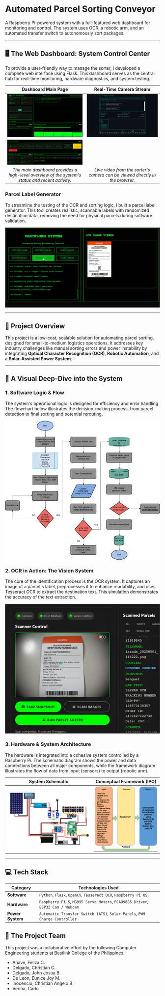 # Automated Parcel Sorting Conveyor

A Raspberry Pi-powered system with a full-featured web dashboard for monitoring and control. The system uses OCR, a robotic arm, and an automated transfer switch to autonomously sort packages. 

---

## 🖥️ The Web Dashboard: System Control Center

To provide a user-friendly way to manage the sorter, I developed a complete web interface using Flask. This dashboard serves as the central hub for real-time monitoring, hardware diagnostics, and system testing.

| Dashboard Main Page | Real-Time Camera Stream |
| :---: | :---: |
| ![Main Dashboard](/assets/documentation/dashboard.png) | ![Cam Finder](/assets/documentation/camfinder.png) |
| ![Main Dashboard](/assets/documentation/dashboard1.png) |
| *The main dashboard provides a high-level overview of the system's status and recent activity.* | *Live video from the sorter's camera can be viewed directly in the browser.* |

### Parcel Label Generator

To streamline the testing of the OCR and sorting logic, I built a parcel label generator. This tool creates realistic, scannable labels with randomized destination data, removing the need for physical parcels during software validation.

![Parcel Generator](/assets/documentation/parcelgen.png)


---
## 🚀 Project Overview

This project is a low-cost, scalable solution for automating parcel sorting, designed for small-to-medium logistics operations. It addresses key industry challenges like manual sorting errors and power instability by integrating **Optical Character Recognition (OCR)**, **Robotic Automation**, and a **Solar-Assisted Power System**.

---

## 🔧 A Visual Deep-Dive into the System

### 1. Software Logic & Flow

The system's operational logic is designed for efficiency and error handling. The flowchart below illustrates the decision-making process, from parcel detection to final sorting and potential rerouting.

![Software Flowchart](/assets/hardware/Softwareflowchart.jpg)

### 2. OCR in Action: The Vision System

The core of the identification process is the OCR system. It captures an image of a parcel's label, preprocesses it to enhance readability, and uses Tesseract OCR to extract the destination text. This simulation demonstrates the accuracy of the text extraction.

![OCR Simulation](/assets/documentation/ocr.png)

### 3. Hardware & System Architecture

The hardware is integrated into a cohesive system controlled by a Raspberry Pi. The schematic diagram shows the power and data connections between all major components, while the framework diagram illustrates the flow of data from input (sensors) to output (robotic arm).

| System Schematic | Conceptual Framework (IPO) |
| :---: | :---: |
| ![Hardware Schematic](/assets/hardware/PictureSchematic.png) | ![System Framework](/assets/hardware/image_2025-10-16_192404940.png) 

---

## 💻 Tech Stack

| Category          | Technologies Used                                                              |
| ----------------- | ------------------------------------------------------------------------------ |
| **Software**      | `Python`, `Flask`, `OpenCV`, `Tesseract OCR`, `Raspberry Pi OS`                  |
| **Hardware**      | `Raspberry Pi 5`, `MG995 Servo Motors`, `PCA99685 Driver`, `ESP32 Cam / Webcam`  |
| **Power System**  | `Automatic Transfer Switch (ATS)`, `Solar Panels`, `PWM Charge Controller`       |

## 👥 The Project Team

This project was a collaborative effort by the following Computer Engineering students at Bestlink College of the Philippines.

*   Anave, Feliza C.
*   Delgado, Christian C.
*   Delgado, John Josua B.
*   De Leon, Eunice Joy M.
*   Inocencio, Christian Angelo B.
*   Veriña, Carlo
